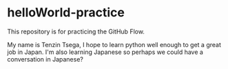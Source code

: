 # helloWorld-practice
This repository is for practicing the GitHub Flow.

My name is Tenzin Tsega, I hope to learn python well enough to get a great job in Japan. I'm also learning Japanese so perhaps we could have a conversation in Japanese?
